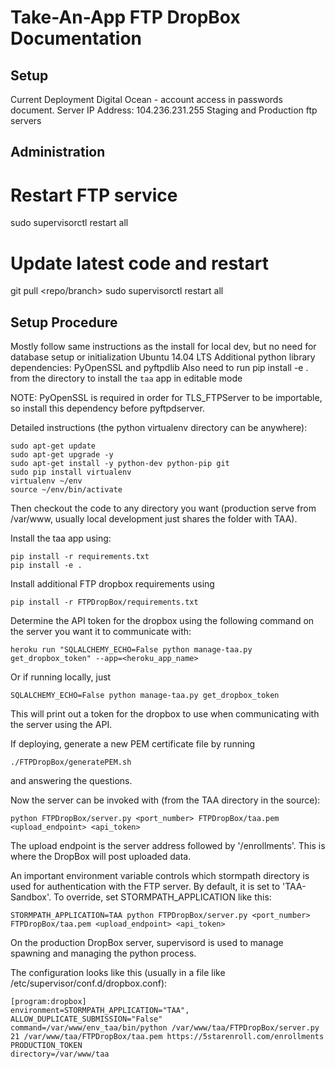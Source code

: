 Take-An-App FTP DropBox Documentation
===========

Setup
---------------------
Current Deployment
Digital Ocean - account access in passwords document.
Server IP Address: 104.236.231.255
Staging and Production ftp servers



Administration
------------------------------ 

# Restart FTP service
sudo supervisorctl restart all

# Update latest code and restart
git pull <repo/branch>
sudo supervisorctl restart all


Setup Procedure
---------------------

Mostly follow same instructions as the install for local dev, but no need for database setup or initialization
Ubuntu 14.04 LTS
Additional python library dependencies: PyOpenSSL and pyftpdlib
Also need to run pip install -e . from the directory to install the `taa` app in editable mode

NOTE: PyOpenSSL is required in order for TLS_FTPServer to be importable, so install this dependency before pyftpdserver.

Detailed instructions (the python virtualenv directory can be anywhere): 
    
    sudo apt-get update
    sudo apt-get upgrade -y
    sudo apt-get install -y python-dev python-pip git
    sudo pip install virtualenv
    virtualenv ~/env
    source ~/env/bin/activate
    
Then checkout the code to any directory you want (production serve from /var/www, usually local development just shares the folder with TAA).

Install the taa app using:
    
    pip install -r requirements.txt
    pip install -e .
    
Install additional FTP dropbox requirements using

    pip install -r FTPDropBox/requirements.txt

    
Determine the API token for the dropbox using the following command on the server you want it to communicate with:

    heroku run "SQLALCHEMY_ECHO=False python manage-taa.py get_dropbox_token" --app=<heroku_app_name>
   
Or if running locally, just 

    SQLALCHEMY_ECHO=False python manage-taa.py get_dropbox_token
    
This will print out a token for the dropbox to use when communicating with the server using the API.

If deploying, generate a new PEM certificate file by running 
    
    ./FTPDropBox/generatePEM.sh 
    
and answering the questions. 

Now the server can be invoked with (from the TAA directory in the source):

    python FTPDropBox/server.py <port_number> FTPDropBox/taa.pem <upload_endpoint> <api_token>
     
The upload endpoint is the server address followed by '/enrollments'. This is where the DropBox will post uploaded data.

An important environment variable controls which stormpath directory is used for authentication with the FTP server.
By default, it is set to 'TAA-Sandbox'. To override, set STORMPATH_APPLICATION like this:

    STORMPATH_APPLICATION=TAA python FTPDropBox/server.py <port_number> FTPDropBox/taa.pem <upload_endpoint> <api_token>
    
On the production DropBox server, supervisord is used to manage spawning and managing the python process.
    
The configuration looks like this (usually in a file like /etc/supervisor/conf.d/dropbox.conf):

    [program:dropbox]
    environment=STORMPATH_APPLICATION="TAA", ALLOW_DUPLICATE_SUBMISSION="False"
    command=/var/www/env_taa/bin/python /var/www/taa/FTPDropBox/server.py 21 /var/www/taa/FTPDropBox/taa.pem https://5starenroll.com/enrollments PRODUCTION_TOKEN 
    directory=/var/www/taa

